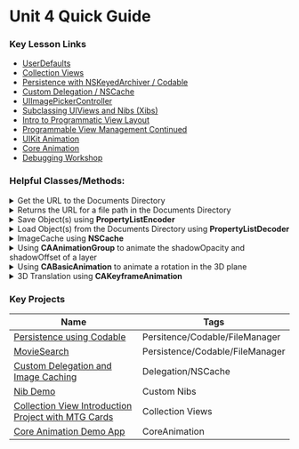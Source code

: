 # Unit 4 Quick Guide

### Key Lesson Links

- [UserDefaults](https://github.com/C4Q/AC-iOS/blob/master/lessons/unit4/UserDefaults/README.md)
- [Collection Views](https://github.com/C4Q/AC-iOS/blob/master/lessons/unit4/CollectionViews/README.md)
- [Persistence with NSKeyedArchiver / Codable](https://github.com/C4Q/AC-iOS/blob/master/lessons/unit4/Persistence-NSKeyedArchiver-Codable/README.md)
- [Custom Delegation / NSCache](https://github.com/C4Q/AC-iOS/blob/master/lessons/unit4/Protocols-Delegation-NSCache/README.md)
- [UIImagePickerController](https://github.com/C4Q/AC-iOS/blob/master/lessons/unit4/ImagePicker/README.mdown)
- [Subclassing UIViews and Nibs (Xibs)](https://github.com/C4Q/AC-iOS/blob/master/lessons/unit4/SubclassingUIViewsAndNibs(Xibs)/README.md)  
- [Intro to Programmatic View Layout](https://github.com/C4Q/AC-iOS/tree/master/lessons/unit4/IntroductionToProgrammaticUI)  
- [Programmable View Management Continued](https://github.com/C4Q/AC-iOS/tree/master/lessons/unit4/Programmatic-View-Management)  
- [UIKit Animation](https://github.com/C4Q/AC-iOS/tree/master/lessons/unit4/Animations)  
- [Core Animation](https://github.com/C4Q/AC-iOS/blob/master/lessons/unit4/Animations/CoreAnimation.md)  
- [Debugging Workshop](https://github.com/C4Q/AC-iOS/blob/master/lessons/unit4/Debugging%20Workshop.md)  


### Helpful Classes/Methods:

<details>
<summary>Get the URL to the Documents Directory</summary>

```swift 
// returns documents directory path for app sandbox
func documentsDirectory() -> URL {
    let paths = FileManager.default.urls(for: .documentDirectory, in: .userDomainMask)
    return paths[0]
}
```

</details>

<details>
<summary>Returns the URL for a file path in the Documents Directory</summary>

```swift
// /documents/Favorites.plist
// returns the path for supplied name from the dcouments directory
func dataFilePath(withPathName path: String) -> URL {
    return PersistenceDatastore.manager.documentsDirectory().appendingPathComponent(path)
}
```

</details>


<details>
<summary>Save Object(s) using <b>PropertyListEncoder</b></summary>

```swift 
// save to documents directory
// write to path: /Documents/
func saveToDisk() {
    let encoder = PropertyListEncoder()
    do {
        let data = try encoder.encode(favorites)
        // Does the writing to disk
        try data.write(to: dataFilePath(withPathName: PersistenceDatastore.filename), options: .atomic)
    } catch {
        print("encoding error: \(error.localizedDescription)")
    }
}
```

</details>

<details>
<summary>Load Object(s) from the Documents Directory using <b>PropertyListDecoder</b></summary>

```swift 
// load from documents directory
func load() {
    // what's the path we are reading from? - PersistenceDatastore.filename
    let path = dataFilePath(withPathName: PersistenceDatastore.filename)
    let decoder = PropertyListDecoder()
    do {
        let data = try Data.init(contentsOf: path)
        favorites = try decoder.decode([Favorite].self, from: data)
    } catch {
        print("decoding error: \(error.localizedDescription)")
    }
}
```

</details>

<details>
    <summary>ImageCache using <b>NSCache</b></summary>

```swift
class ImageCache {
    private init(){}
    static let manager = ImageCache()
    
    private let sharedCached = NSCache<NSString, UIImage>()
    
    // get current cached image
    func cachedImage(url: URL) -> UIImage? {
        return sharedCached.object(forKey: url.absoluteString as NSString)
    }
    
    // process image and store in cache
    func processImageInBackground(imageURL: URL, completion: @escaping(Error?, UIImage?) -> Void) {
        DispatchQueue.global().async {
            do {
                let imageData = try Data.init(contentsOf: imageURL)
                let image  = UIImage.init(data: imageData)
                
                // store image in cache
                if let image = image {
                    self.sharedCached.setObject(image, forKey: imageURL.absoluteString as NSString)
                }
                
                completion(nil, image)
            } catch {
                print("image processing error: \(error.localizedDescription)")
                completion(error, nil)
            }
        }
    }
}
```

</details>

<details>
<summary>Using <b>CAAnimationGroup</b> to animate the shadowOpacity and shadowOffset of a layer</summary>

```swift 
func animateShadow() {
    // animate shadowOpacity
    // default opacity is 0
    let opacityAnimation = CABasicAnimation(keyPath: "shadowOpacity")
    opacityAnimation.fromValue = 0 // minimum value
    opacityAnimation.toValue = 1 // maximum value

    // final value is not on by default
    // you have to explicity set the final value if you need it to stick
    imageView.layer.shadowOpacity = 1


    // animate the shadow offset
    // default is CGSize.zero
    let offsetAnimation = CABasicAnimation(keyPath: "shadowOffset")
    offsetAnimation.fromValue = CGSize.zero
    offsetAnimation.toValue = CGSize(width: 5.0, height: 5.0)
    imageView.layer.shadowOffset = CGSize(width: 5.0, height: 5.0)

    // create group animation for shadow animation
    let groupAnimation = CAAnimationGroup()
    groupAnimation.animations = [opacityAnimation, offsetAnimation]
    groupAnimation.duration = 1.0 
    imageView.layer.add(groupAnimation, forKey: nil)
}
```

</details>

<details>
<summary>Using <b>CABasicAnimation</b> to animate a rotation in the 3D plane</summary>

```swift 
func animateRotationX() {
    let animation = CABasicAnimation(keyPath: "transform.rotation.x")
    let angleRadian = CGFloat(2.0 * .pi) // 360
    animation.fromValue = 0 // degrees
    animation.byValue = angleRadian
    animation.duration = 5.0 // seconds
    animation.repeatCount = Float.infinity
    imageView.layer.add(animation, forKey: nil)
}
```

</details>

<details>
<summary>3D Translation using <b>CAKeyframeAnimation</b></summary>

```swift 
// 3D Translation using CAKeyframeAnimation
func animateTranslation() {
    let toTopLeft = CATransform3DMakeTranslation(-view.layer.position.x, -view.layer.position.y, 0)     // top left
    let toBottomRight = CATransform3DMakeTranslation(view.layer.position.x, view.layer.position.y, 0)   // bottom right
    let toTopRight = CATransform3DMakeTranslation(view.layer.position.x, -view.layer.position.y, 0)     // top right
    let toBottomLeft = CATransform3DMakeTranslation(-view.layer.position.x, view.layer.position.y, 0)   // bottom left
    let keyframeAnimation = CAKeyframeAnimation(keyPath: "transform")
    keyframeAnimation.timingFunction = CAMediaTimingFunction(name: kCAMediaTimingFunctionEaseInEaseOut)
    keyframeAnimation.values = [CATransform3DIdentity,
                                toTopLeft,
                                CATransform3DIdentity,
                                toTopRight,
                                CATransform3DIdentity,
                                toBottomLeft,
                                CATransform3DIdentity,
                                toBottomRight,
                                CATransform3DIdentity]
    keyframeAnimation.duration = 4.0
    keyframeAnimation.repeatCount = Float.infinity
    imageView.layer.add(keyframeAnimation, forKey: nil)
}
```

</details>


### Key Projects

| Name | Tags |
| --- | --- |
|[Persistence using Codable](https://github.com/C4Q/AC-iOS-Persistence-Codable)| Persitence/Codable/FileManager|
|[MovieSearch](https://github.com/C4Q/AC-iOS-MovieSearch-CollectionViews-FileManager)| Persistence/Codable/FileManager|
|[Custom Delegation and Image Caching](https://github.com/C4Q/AC-iOS-CatOrDog-Delegation) | Delegation/NSCache |
|[Nib Demo](https://github.com/C4Q/AC-iOS-NibDemo)|Custom Nibs|
|[Collection View Introduction Project with MTG Cards](https://github.com/C4Q/AC-iOS-CollectionViews-Introduction)|Collection Views|
|[Core Animation Demo App](https://github.com/C4Q/AC-iOS-CoreAnimationApp)| CoreAnimation|
